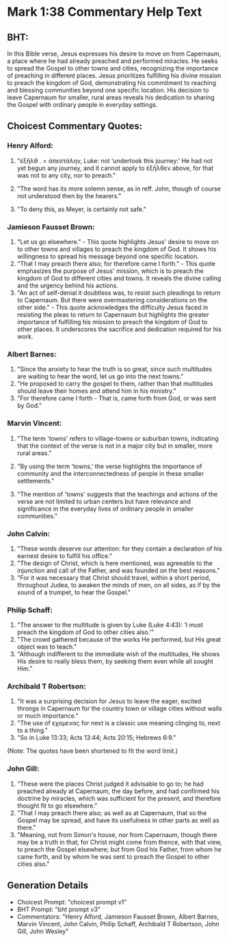 # Mark 1:38 Commentary Help Text

## BHT:
In this Bible verse, Jesus expresses his desire to move on from Capernaum, a place where he had already preached and performed miracles. He seeks to spread the Gospel to other towns and cities, recognizing the importance of preaching in different places. Jesus prioritizes fulfilling his divine mission to preach the kingdom of God, demonstrating his commitment to reaching and blessing communities beyond one specific location. His decision to leave Capernaum for smaller, rural areas reveals his dedication to sharing the Gospel with ordinary people in everyday settings.

## Choicest Commentary Quotes:
### Henry Alford:
1. "ἐξῆλθ . = ἀπεστάλην, Luke: not ‘undertook this journey:’ He had not yet begun any journey, and it cannot apply to ἐξῆλθεν above, for that was not to any city, nor to preach." 

2. "The word has its more solemn sense, as in reff. John, though of course not understood then by the hearers." 

3. "To deny this, as Meyer, is certainly not safe."

### Jamieson Fausset Brown:
1. "Let us go elsewhere." - This quote highlights Jesus' desire to move on to other towns and villages to preach the kingdom of God. It shows his willingness to spread his message beyond one specific location.
2. "That I may preach there also; for therefore came I forth." - This quote emphasizes the purpose of Jesus' mission, which is to preach the kingdom of God to different cities and towns. It reveals the divine calling and the urgency behind his actions.
3. "An act of self-denial it doubtless was, to resist such pleadings to return to Capernaum. But there were overmastering considerations on the other side." - This quote acknowledges the difficulty Jesus faced in resisting the pleas to return to Capernaum but highlights the greater importance of fulfilling his mission to preach the kingdom of God to other places. It underscores the sacrifice and dedication required for his work.

### Albert Barnes:
1. "Since the anxiety to hear the truth is so great, since such multitudes are waiting to hear the word, let us go into the next towns."
2. "He proposed to carry the gospel to them, rather than that multitudes should leave their homes and attend him in his ministry."
3. "For therefore came I forth - That is, came forth from God, or was sent by God."

### Marvin Vincent:
1. "The term 'towns' refers to village-towns or suburban towns, indicating that the context of the verse is not in a major city but in smaller, more rural areas."

2. "By using the term 'towns,' the verse highlights the importance of community and the interconnectedness of people in these smaller settlements."

3. "The mention of 'towns' suggests that the teachings and actions of the verse are not limited to urban centers but have relevance and significance in the everyday lives of ordinary people in smaller communities."

### John Calvin:
1. "These words deserve our attention: for they contain a declaration of his earnest desire to fulfill his office."
2. "The design of Christ, which is here mentioned, was agreeable to the injunction and call of the Father, and was founded on the best reasons."
3. "For it was necessary that Christ should travel, within a short period, throughout Judea, to awaken the minds of men, on all sides, as if by the sound of a trumpet, to hear the Gospel."

### Philip Schaff:
1. "The answer to the multitude is given by Luke (Luke 4:43): ‘I must preach the kingdom of God to other cities also.’" 
2. "The crowd gathered because of the works He performed, but His great object was to teach." 
3. "Although indifferent to the immediate wish of the multitudes, He shows His desire to really bless them, by seeking them even while all sought Him."

### Archibald T Robertson:
1. "It was a surprising decision for Jesus to leave the eager, excited throngs in Capernaum for the country town or village cities without walls or much importance."
2. "The use of εχομενας for next is a classic use meaning clinging to, next to a thing."
3. "So in Luke 13:33; Acts 13:44; Acts 20:15; Hebrews 6:9."

(Note: The quotes have been shortened to fit the word limit.)

### John Gill:
1. "These were the places Christ judged it advisable to go to; he had preached already at Capernaum, the day before, and had confirmed his doctrine by miracles, which was sufficient for the present, and therefore thought fit to go elsewhere."
2. "That I may preach there also; as well as at Capernaum, that so the Gospel may be spread, and have its usefulness in other parts as well as there."
3. "Meaning, not from Simon's house, nor from Capernaum, though there may be a truth in that; for Christ might come from thence, with that view, to preach the Gospel elsewhere; but from God his Father, from whom he came forth, and by whom he was sent to preach the Gospel to other cities also."


## Generation Details
- Choicest Prompt: "choicest prompt v1"
- BHT Prompt: "bht prompt v3"
- Commentators: "Henry Alford, Jamieson Fausset Brown, Albert Barnes, Marvin Vincent, John Calvin, Philip Schaff, Archibald T Robertson, John Gill, John Wesley"
